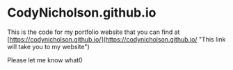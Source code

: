 # CodyNicholson.github.io
This is the code for my portfolio website that you can find at [https://codynicholson.github.io/](https://codynicholson.github.io/ "This link will take you to my website")

Please let me know what0
